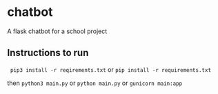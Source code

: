 # chatbot
A flask chatbot for a school project

## Instructions to run
``` pip3 install -r reqirements.txt``` or ```pip install -r requirements.txt```

then
```python3 main.py``` or ```python main.py``` or ```gunicorn main:app```